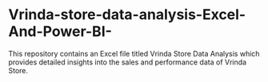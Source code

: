 # Vrinda-store-data-analysis-Excel-And-Power-BI-
This repository contains an Excel file titled Vrinda Store Data Analysis which provides detailed insights into the sales and performance data of Vrinda Store.
